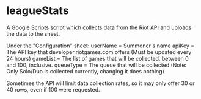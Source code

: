 # leagueStats
A Google Scripts script which collects data from the Riot API and uploads the data to the sheet.

Under the "Configuration" sheet:
  userName = Summoner's name
  apiKey = The API key that developer.riotgames.com offers (Must be updated every 24 hours)
  gameList = The list of games that will be collected, between 0 and 100, inclusive.
  queueType = The queue that will be collected (Note: Only Solo/Duo is collected currently, changing it does nothing)

Sometimes the API will limit data collection rates, so it may only offer 30 or 40 rows, even if 100 were requested.
